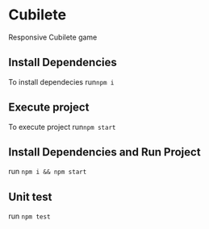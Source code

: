 # Cubilete
Responsive Cubilete game

## Install Dependencies
To install dependecies run`npm i`

## Execute project
To execute project run`npm start`

## Install Dependencies and Run Project
run `npm i && npm start`

## Unit test
run `npm test`
